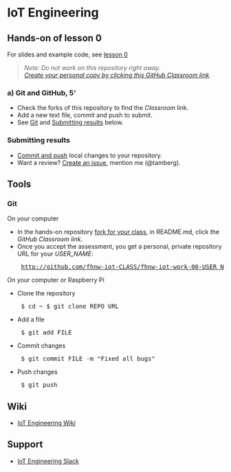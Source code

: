 # IoT Engineering
## Hands-on of lesson 0
For slides and example code, see [lesson 0](../../../fhnw-iot/blob/master/00/README.md)

> *Note: Do not work on this repository right away.*<br/>
> *[Create your personal copy by clicking this GitHub Classroom link](https://classroom.github.com/a/Txjrgp3-).*

### a) Git and GitHub, 5'
* Check the forks of this repository to find the _Classroom_ link.
* Add a new text file, commit and push to submit.
* See [Git](#git) and [Submitting results](#submitting-results) below.

### Submitting results
* [Commit and push](#git) local changes to your repository.
* Want a review? [Create an issue](../../issues/new), mention me (@tamberg).

## Tools
### Git
On your computer
* In the hands-on repository [fork for your class](../../network/members), in README.md, click the _GitHub Classroom link_.
* Once you accept the assessment, you get a personal, private repository URL for your _USER_NAME_:<pre>
http://github.com/fhnw-iot-CLASS/fhnw-iot-work-00-USER_NAME</pre>

On your computer or Raspberry Pi
* Clone the repository<pre>
    $ cd ~
    $ git clone REPO_URL</pre>
* Add a file<pre>
    $ git add FILE</pre>
* Commit changes<pre>
    $ git commit FILE -m "Fixed all bugs"</pre>
* Push changes<pre>
    $ git push</pre>

## Wiki
- [IoT Engineering Wiki](https://github.com/tamberg/fhnw-iot/wiki)

## Support
- [IoT Engineering Slack](https://fhnw-iot.slack.com/)
